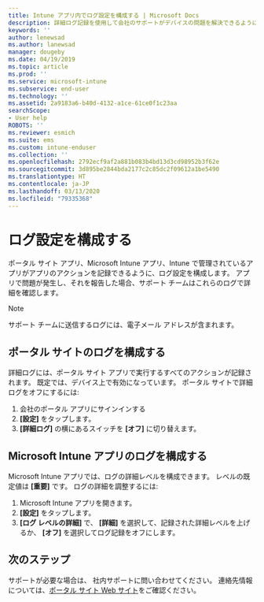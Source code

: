 ```yaml
---
title: Intune アプリ内でログ設定を構成する | Microsoft Docs
description: 詳細ログ記録を使用して会社のサポートがデバイスの問題を解決できるようにする
keywords: ''
author: lenewsad
ms.author: lanewsad
manager: dougeby
ms.date: 04/19/2019
ms.topic: article
ms.prod: ''
ms.service: microsoft-intune
ms.subservice: end-user
ms.technology: ''
ms.assetid: 2a9183a6-b40d-4132-a1ce-61ce0f1c23aa
searchScope:
- User help
ROBOTS: ''
ms.reviewer: esmich
ms.suite: ems
ms.custom: intune-enduser
ms.collection: ''
ms.openlocfilehash: 2792ecf9af2a881b083b4bd13d3cd98952b3f62e
ms.sourcegitcommit: 3d895be2844bda2177c2c85dc2f09612a1be5490
ms.translationtype: HT
ms.contentlocale: ja-JP
ms.lasthandoff: 03/13/2020
ms.locfileid: "79335368"
---
```

# <a name="configure-logging-settings"></a>ログ設定を構成する

ポータル サイト アプリ、Microsoft Intune アプリ、Intune で管理されているアプリがアプリのアクションを記録できるように、ログ設定を構成します。 アプリで問題が発生し、それを報告した場合、サポート チームはこれらのログで詳細を確認します。 

> [!NOTE]
> サポート チームに送信するログには、電子メール アドレスが含まれます。  

## <a name="configure-company-portal-logging"></a>ポータル サイトのログを構成する
詳細ログには、ポータル サイト アプリで実行するすべてのアクションが記録されます。 既定では、デバイス上で有効になっています。 ポータル サイトで詳細ログをオフにするには:  

1. 会社のポータル アプリにサインインする
2. **[設定]** をタップします。
3. **[詳細ログ]** の横にあるスイッチを **[オフ]** に切り替えます。

## <a name="configure-microsoft-intune-app-logging"></a>Microsoft Intune アプリのログを構成する
Microsoft Intune アプリでは、ログの詳細レベルを構成できます。 レベルの既定値は **[重要]** です。 ログの詳細を調整するには:  

1. Microsoft Intune アプリを開きます。  
2. **[設定]** をタップします。  
3. **[ログ レベルの詳細]** で、 **[詳細]** を選択して、記録された詳細レベルを上げるか、 **[オフ]** を選択してログ記録をオフにします。  

## <a name="next-steps"></a>次のステップ  

サポートが必要な場合は、 社内サポートに問い合わせてください。 連絡先情報については、[ポータル サイト Web サイト](https://go.microsoft.com/fwlink/?linkid=2010980)をご確認ください。  
